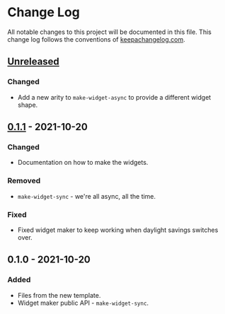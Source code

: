 # Change Log
All notable changes to this project will be documented in this file. This change log follows the conventions of [keepachangelog.com](http://keepachangelog.com/).

## [Unreleased]
### Changed
- Add a new arity to `make-widget-async` to provide a different widget shape.

## [0.1.1] - 2021-10-20
### Changed
- Documentation on how to make the widgets.

### Removed
- `make-widget-sync` - we're all async, all the time.

### Fixed
- Fixed widget maker to keep working when daylight savings switches over.

## 0.1.0 - 2021-10-20
### Added
- Files from the new template.
- Widget maker public API - `make-widget-sync`.

[Unreleased]: https://sourcehost.site/your-name/chatbot/compare/0.1.1...HEAD
[0.1.1]: https://sourcehost.site/your-name/chatbot/compare/0.1.0...0.1.1
